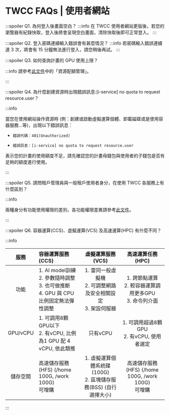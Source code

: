 # TWCC FAQs | 使用者網站


:::spoiler Q1. 為何登入後畫面空白？
:::info
在 TWCC 使用者網站更版後，若您的瀏覽器有紀錄快取，登入後將會呈現空白畫面，清除快取後即可正常登入。
:::

:::spoiler Q2. 登入密碼連續輸入錯誤會有甚麼情況？
:::info
若密碼輸入錯誤連續達 3 次，將會有 15 分鐘無法進行登入，請您稍後再試。
:::

:::spoiler Q3. 如何查詢計畫的 GPU 使用上限？ 

:::info
請參考[<ins>此文件</ins>](https://www.twcc.ai/doc?page=manage)中的「資源配額管理」。  

:::

:::spoiler Q4. 為什麼創建資源時出現錯誤訊息:[i-service] no quota to request resource.user？

:::info

當您在使用網站操作資源時 (例：創建或啟動虛擬運算個體、卸載磁碟或是使用容器服務...等)，出現以下錯誤訊息：

- `錯誤代碼：401(Unauthorized)`

- `錯誤訊息：[i-service] no quota to request resource.user`

表示您的計畫的使用額度不足，請先確認您的計畫母錢包與使用者的子錢包是否有足夠的額度進行使用。

:::

:::spoiler Q5. 請問租戶管理員與一般租戶使用者身分，在使用 TWCC 各服務上有什麼區別？

:::info

兩種身分有功能使用權限的差別，各功能權限差異請參考[<ins>此文件</ins>](https://man.twcc.ai/@twccdocs/role-main-zh/https%3A%2F%2Fman.twcc.ai%2F%40twccdocs%2Frole-overview-zh)。

:::

:::spoiler Q6. 容器運算(CCS)、虛擬運算(VCS) 及高速運算(HPC) 有什麼不同？

:::info

| 服務 	| 容器運算服務(CCS) 	| 虛擬運算服務(VCS) 	| 高速運算任務(HPC) 	|
|:-:	|:-	|:-:	|:-:	|
| 功能 	| 1. AI model訓練<br>2. 參數隨時調整<br>3. 也可做推斷<br>4. GPU 與 CPU 比例固定無法彈性調整 	| 1. 雷同一般虛擬機<br>2. 可調整網路及安全相關設定<br>3. 架設伺服器 	| 1. 跨節點運算<br>2. 較容器運算調用更多GPU<br>3. 命令列介面 	|
| GPU/vCPU 	| 1. 可調用8顆GPU以下<br>2. 有vCPU, 比例為1 GPU 配 4 vCPU, 依此類推 	| 只有vCPU 	| 1. 可調用超過8顆GPU<br>2. 有vCPU, 使用者選定 	|
| 儲存空間 	| 高速儲存服務(HFS) (/home 100G, /work 100G)<br>可增購 	| 1. 虛擬運算個體系統碟 (100G)<br>2. 區塊儲存服務(BSS) (自行選擇大小) 	| 高速儲存服務(HFS) (/home 100G, /work 100G) <br>可增購 	|

:::
